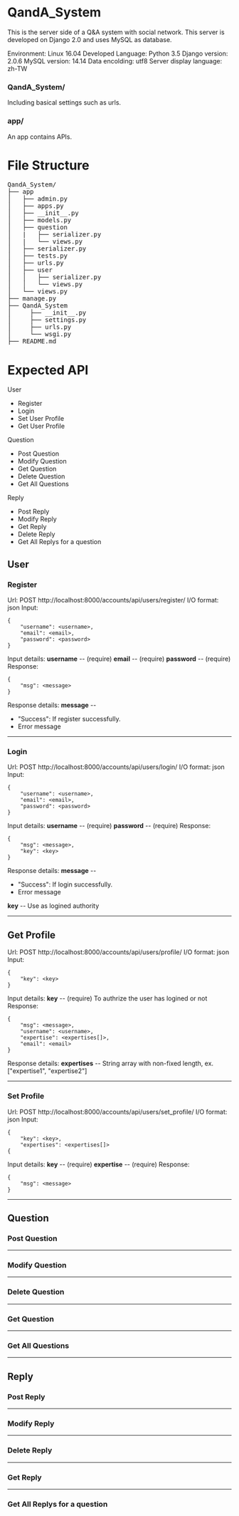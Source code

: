 QandA_System
===

This is the server side of a Q&A system with social network.
This server is developed on Django 2.0 and uses MySQL as database.

Environment: Linux 16.04
Developed Language: Python 3.5
Django version: 2.0.6
MySQL version: 14.14
Data encolding: utf8
Server display language: zh-TW

### QandA_System/  
Including basical settings such as urls.
### app/   
An app contains APIs.

# File Structure
<pre>
QandA_System/   
├── app
│   ├── admin.py
│   ├── apps.py
│   ├── __init__.py
│   ├── models.py
│   ├── question
│   |   ├── serializer.py
│   |   └── views.py
│   ├── serializer.py
│   ├── tests.py
│   ├── urls.py
│   ├── user
│   │   ├── serializer.py
│   │   └── views.py
│   └── views.py
├── manage.py
├── QandA_System
│     ├── __init__.py
│     ├── settings.py
│     ├── urls.py
│     └── wsgi.py
├── README.md
</pre>

# Expected API  
User
+ Register
+ Login
+ Set User Profile
+ Get User Profile

Question
- Post Question
- Modify Question
- Get Question
- Delete Question
- Get All Questions

Reply
* Post Reply
* Modify Reply
* Get Reply
* Delete Reply
* Get All Replys for a question
  
## User
### Register  
Url: POST http://localhost:8000/accounts/api/users/register/
I/O format: json
Input:

    {
        "username": <username>,
        "email": <email>,
        "password": <password>
    }
    
Input details:
  **username** -- (require)
  **email** -- (require)
  **password** -- (require)
Response:

    {
        "msg": <message>
    }
Response details:
**message** --
+ "Success": If register successfully.
+ Error message

---
### Login
Url: POST http://localhost:8000/accounts/api/users/login/
I/O format: json
Input:
    
    {
        "username": <username>,
        "email": <email>,
        "password": <password>
    }
Input details:
  **username** -- (require)
  **password** -- (require)
Response:
    
    {
        "msg": <message>,
        "key": <key>
    }
Response details:
**message** --
+ "Success": If login successfully.
+ Error message

**key** --
    Use as logined authority

---
## Get Profile  
Url: POST http://localhost:8000/accounts/api/users/profile/
I/O format: json
Input:
    
    {
        "key": <key>
    }
Input details:
**key** -- (require)
    To authrize the user has logined or not
Response:
    
    {
        "msg": <message>,
        "username": <username>,
        "expertise": <expertises[]>,
        "email": <email>
    }
Response details:
**expertises** --
    String array with non-fixed length, ex. ["expertise1", "expertise2"]

---
### Set Profile
Url: POST http://localhost:8000/accounts/api/users/set_profile/
I/O format: json
Input:
    
    {
        "key": <key>,
        "expertises": <expertises[]>
    {
Input details:
**key** -- (require)
**expertise** -- (require)
Response:

    {
        "msg": <message>
    }
    
---
## Question
### Post Question

---
### Modify Question

---
### Delete Question

---
### Get Question

---
### Get All Questions

---
## Reply
### Post Reply

---
### Modify Reply

---
### Delete Reply

---
### Get Reply

---
### Get All Replys for a question
                                          
